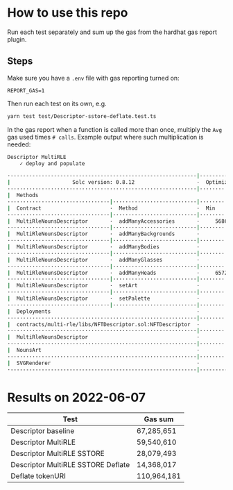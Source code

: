 # How to use this repo

Run each test separately and sum up the gas from the hardhat gas report plugin.

## Steps

Make sure you have a `.env` file with gas reporting turned on:

```
REPORT_GAS=1
```

Then run each test on its own, e.g.

```sh
yarn test test/Descriptor-sstore-deflate.test.ts
```

In the gas report when a function is called more than once, multiply the `Avg` gas used times `# calls`.
Example output where such multiplication is needed:

```sh
Descriptor MultiRLE
    ✓ deploy and populate

·------------------------------------------------------------|---------------------------|---------------|-----------------------------·
|                    Solc version: 0.8.12                    ·  Optimizer enabled: true  ·  Runs: 10000  ·  Block limit: 30000000 gas  │
·····························································|···························|···············|······························
|  Methods                                                                                                                             │
·································|···························|·············|·············|···············|···············|··············
|  Contract                      ·  Method                   ·  Min        ·  Max        ·  Avg          ·  # calls      ·  eur (avg)  │
·································|···························|·············|·············|···············|···············|··············
|  MultiRleNounsDescriptor       ·  addManyAccessories       ·     568686  ·    1112006  ·       748926  ·           14  ·          -  │
·································|···························|·············|·············|···············|···············|··············
|  MultiRleNounsDescriptor       ·  addManyBackgrounds       ·          -  ·          -  ·       103897  ·            1  ·          -  │
·································|···························|·············|·············|···············|···············|··············
|  MultiRleNounsDescriptor       ·  addManyBodies            ·          -  ·          -  ·      2118910  ·            1  ·          -  │
·································|···························|·············|·············|···············|···············|··············
|  MultiRleNounsDescriptor       ·  addManyGlasses           ·          -  ·          -  ·      2026309  ·            1  ·          -  │
·································|···························|·············|·············|···············|···············|··············
|  MultiRleNounsDescriptor       ·  addManyHeads             ·     657267  ·    2087296  ·      1601096  ·           24  ·          -  │
·································|···························|·············|·············|···············|···············|··············
|  MultiRleNounsDescriptor       ·  setArt                   ·          -  ·          -  ·        49268  ·            1  ·          -  │
·································|···························|·············|·············|···············|···············|··············
|  MultiRleNounsDescriptor       ·  setPalette               ·          -  ·          -  ·       246018  ·            1  ·          -  │
·································|···························|·············|·············|···············|···············|··············
|  Deployments                                               ·                                           ·  % of limit   ·             │
·····························································|·············|·············|···············|···············|··············
|  contracts/multi-rle/libs/NFTDescriptor.sol:NFTDescriptor  ·          -  ·          -  ·       694137  ·        2.3 %  ·          -  │
·····························································|·············|·············|···············|···············|··············
|  MultiRleNounsDescriptor                                   ·          -  ·          -  ·      2555102  ·        8.5 %  ·          -  │
·····························································|·············|·············|···············|···············|··············
|  NounsArt                                                  ·          -  ·          -  ·      1108543  ·        3.7 %  ·          -  │
·····························································|·············|·············|···············|···············|··············
|  SVGRenderer                                               ·          -  ·          -  ·      1727158  ·        5.8 %  ·          -  │
·------------------------------------------------------------|-------------|-------------|---------------|---------------|-------------·
```

# Results on 2022-06-07

| Test                               | Gas sum     |
| ---------------------------------- | ----------- |
| Descriptor baseline                | 67,285,651  |
| Descriptor MultiRLE                | 59,540,610  |
| Descriptor MultiRLE SSTORE         | 28,079,493  |
| Descriptor MultiRLE SSTORE Deflate | 14,368,017  |
| Deflate tokenURI                   | 110,964,181 |
